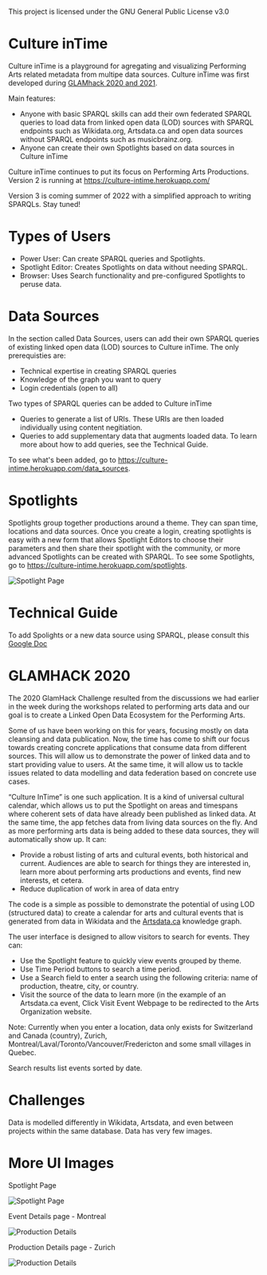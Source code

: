 This project is licensed under the GNU General Public License v3.0

Culture inTime 
=========================

Culture inTime is a playground for agregating and visualizing Performing Arts related metadata from multipe data sources. Culture inTime was first developed during [GLAMhack 2020 and 2021](https://hack.glam.opendata.ch/).

Main features: 
* Anyone with basic SPARQL skills can add their own federated SPARQL queries to load data from linked open data (LOD) sources with SPARQL endpoints such as Wikidata.org, Artsdata.ca and open data sources without SPARQL endpoints such as musicbrainz.org.
* Anyone can create their own Spotlights based on data sources in Culture inTime

Culture inTime continues to put its focus on Performing Arts Productions. Version 2 is running at https://culture-intime.herokuapp.com/

Version 3 is coming summer of 2022 with a simplified approach to writing SPARQLs. Stay tuned!

Types of Users
=========================
* Power User: Can create SPARQL queries and Spotlights.
* Spotlight Editor: Creates Spotlights on data without needing SPARQL. 
* Browser: Uses Search functionality and pre-configured Spotlights to peruse data. 

Data Sources
=========================
In the section called Data Sources, users can add their own SPARQL queries of existing linked open data (LOD) sources to Culture inTime. The only prerequisties are:
* Technical expertise in creating SPARQL queries
* Knowledge of the graph you want to query
* Login credentials (open to all) 

Two types of SPARQL queries can be added to Culture inTime
* Queries to generate a list of URIs. These URIs are then loaded individually using content negitiation.
* Queries to add supplementary data that augments loaded data. 
To learn more about how to add queries, see the Technical Guide.

To see what's been added, go to https://culture-intime.herokuapp.com/data_sources.

Spotlights
=========================
Spotlights group together productions around a theme. They can span time, locations and data sources. Once you create a login, creating spotlights is easy with a new form that allows Spotlight Editors to choose their parameters and then share their spotlight with the community, or more advanced Spotlights can be created with SPARQL. To see some Spotlights, go to https://culture-intime.herokuapp.com/spotlights.

![Spotlight Page](https://raw.githubusercontent.com/saumier/GLAMhack2020-Culture-inTime/master/images/Spotlight.png)

Technical Guide
========================
To add Spolights or a new data source using SPARQL, please consult this [Google Doc](https://docs.google.com/document/d/1ht17HeUmt-TXJIk139XP4usTn1AV5boWFoSmFw53q-w/edit?usp=sharing) 

GLAMHACK 2020
=========================
The 2020 GlamHack Challenge resulted from the discussions we had earlier in the week during the workshops related to performing arts data and our goal is to create a Linked Open Data Ecosystem for the Performing Arts.

Some of us have been working on this for years, focusing mostly on data cleansing and data publication.
Now, the time has come to shift our focus towards creating concrete applications that consume data from different sources.
This will allow us to demonstrate the power of linked data and to start providing value to users.
At the same time, it will allow us to tackle issues related to data modelling and data federation based on concrete use cases.

“Culture InTime” is one such application. It is a kind of universal cultural calendar, which allows us to put the Spotlight on areas and timespans where coherent sets of data have already been published as linked data. At the same time, the app fetches data from living data sources on the fly. And as more performing arts data is being added to these data sources, they will automatically show up.
It can:
- Provide a robust listing of arts and cultural events, both historical and current. Audiences are able to search for things they are interested in, learn more about performing arts productions and events, find new interests, et cetera.
- Reduce duplication of work in area of data entry

The code is a simple as possible to demonstrate the potential of using LOD (structured data) to create a calendar for arts and cultural events that is generated from data in Wikidata and the [Artsdata.ca](http://artsdata.ca) knowledge graph. 

The user interface is designed to allow visitors to search for events. They can:
- Use the Spotlight feature to quickly view events grouped by theme.
- Use Time Period buttons to search a time period.
- Use a Search field to enter a search using the following criteria: name of production, theatre, city, or country.
- Visit the source of the data to learn more (in the example of an Artsdata.ca event, Click Visit Event Webpage to be redirected to the Arts Organization website.

Note: Currently when you enter a location, data only exists for Switzerland and Canada (country), Zurich, Montreal/Laval/Toronto/Vancouver/Fredericton and some small villages in Quebec.  

Search results list events sorted by date.


Challenges
=========================
Data is modelled differently in Wikidata, Artsdata, and even between projects within the same database.
Data has very few images.

More UI Images
=========================
Spotlight Page

![Spotlight Page](https://raw.githubusercontent.com/saumier/GLAMhack2020-Culture-inTime/master/images/Spotlight.png)

Event Details page - Montreal

![Production Details](https://raw.githubusercontent.com/saumier/GLAMhack2020-Culture-inTime/master/images/ProductionDetails.png)

Production Details page - Zurich

![Production Details](https://raw.githubusercontent.com/saumier/GLAMhack2020-Culture-inTime/master/images/ProductionDetails-Schauspielhaus-Zurich.png)
